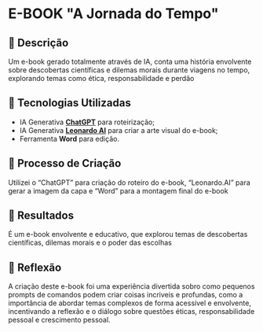 # E-BOOK "A Jornada do Tempo"

## 📒 Descrição
Um e-book gerado totalmente através de IA, conta uma história envolvente sobre descobertas científicas e dilemas morais durante viagens no tempo, explorando temas como ética, responsabilidade e perdão

## 🤖 Tecnologias Utilizadas
- IA Generativa **[ChatGPT](https://chat.openai.com)** para roteirização;
- IA Generativa **[Leonardo AI](https://leonardo.ai)** para criar a arte visual do e-book;
- Ferramenta **Word** para edição.

## 🧐 Processo de Criação
Utilizei o “ChatGPT” para criação do roteiro do e-book, “Leonardo.AI” para gerar a imagem da capa e “Word” para a montagem final do e-book

## 🚀 Resultados
É um e-book envolvente e educativo, que explorou temas de descobertas científicas, dilemas morais e o poder das escolhas

## 💭 Reflexão
A criação deste e-book foi uma experiência divertida sobro como pequenos prompts de comandos podem criar coisas incriveis e profundas, como a importância de abordar temas complexos de forma acessível e envolvente, incentivando a reflexão e o diálogo sobre questões éticas, responsabilidade pessoal e crescimento pessoal.